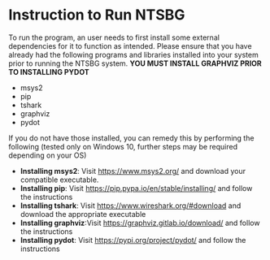 <h1>Instruction to Run NTSBG</h1>

To run the program, an user needs to first install some external dependencies for it to function as intended. Please ensure that you have already had the following programs and libraries installed into your system prior to running the NTSBG system. <b>YOU MUST INSTALL GRAPHVIZ PRIOR TO INSTALLING PYDOT</b>
* msys2
* pip
* tshark
* graphviz
* pydot

If you do not have those installed, you can remedy this by performing the following (tested only on Windows 10, further steps may be required depending on your OS)
* <b>Installing msys2</b>: Visit https://www.msys2.org/ and download your compatible executable.
* <b>Installing pip</b>: Visit https://pip.pypa.io/en/stable/installing/ and follow the instructions
* <b>Installing tshark</b>: Visit https://www.wireshark.org/#download and download the appropriate executable
* <b>Installing graphviz</b>:Visit https://graphviz.gitlab.io/download/ and follow the instructions 
* <b>Installing pydot</b>: Visit https://pypi.org/project/pydot/ and follow the instructions
